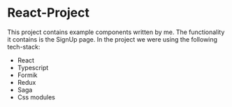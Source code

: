 # React-Project

This project contains example components written by me. The functionality it contains is the SignUp page.
In the project we were using the following tech-stack:

* React
* Typescript
* Formik
* Redux
* Saga
* Css modules
